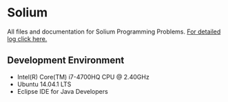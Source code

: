 # Solium

All files and documentation for Solium Programming Problems. <a href="https://github.com/AssemblyX/Solium/blob/master/log.md">For detailed log click here.</a>

## Development Environment

- Intel(R) Core(TM) i7-4700HQ CPU @ 2.40GHz
- Ubuntu 14.04.1 LTS
- Eclipse IDE for Java Developers
